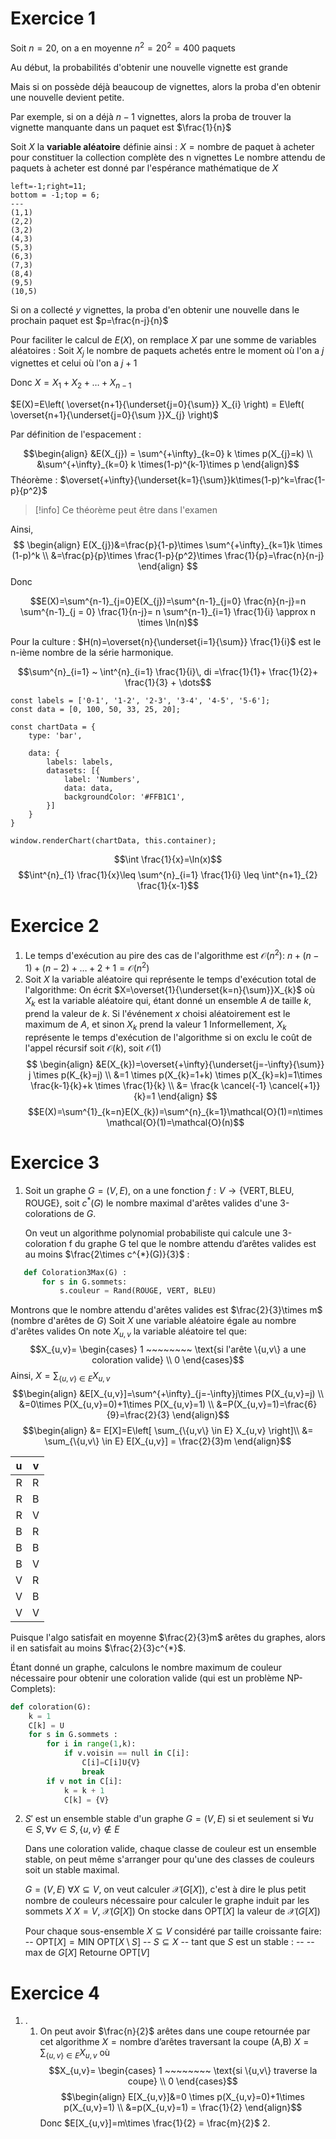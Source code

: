 # Exercice 1

Soit $n=20$, on a en moyenne $n^2=20^2=400$ paquets

Au début, la probabilités d'obtenir une nouvelle vignette est grande

Mais si on possède déjà beaucoup de vignettes, alors la proba d'en obtenir une nouvelle devient petite.

Par exemple, si on a déjà $n-1$ vignettes, alors la proba de trouver la vignette manquante dans un paquet est $\frac{1}{n}$

Soit $X$ la **variable aléatoire** définie ainsi :
$X=\text{nombre de paquet à acheter pour constituer la collection complète des n vignettes}$
Le nombre attendu de paquets à acheter est donné par l'espérance mathématique de $X$

```desmos-graph
left=-1;right=11;
bottom = -1;top = 6;
---
(1,1)
(2,2)
(3,2)
(4,3)
(5,3)
(6,3)
(7,3)
(8,4)
(9,5)
(10,5)
```


Si on a collecté $y$ vignettes, la proba d'en obtenir une nouvelle dans le prochain paquet est $p=\frac{n-j}{n}$

Pour faciliter le calcul de $E(X)$, on remplace $X$ par une somme de variables aléatoires :
Soit $X_{j}$ le nombre de paquets achetés entre le moment où l'on a $j$ vignettes et celui où l'on a $j+1$

Donc $X=X_{1}+X_{2}+\dots+X_{n-1}$

$E(X)=E\left( \overset{n+1}{\underset{j=0}{\sum}}  X_{i} \right) = E\left( \overset{n+1}{\underset{j=0}{\sum }}X_{j} \right)$

Par définition de l'espacement :

$$\begin{align}
&E(X_{j}) = \sum^{+\infty}_{k=0} k \times p(X_{j}=k) \\
&\sum^{+\infty}_{k=0} k \times(1-p)^{k-1}\times p
\end{align}$$
Théorème : $\overset{+\infty}{\underset{k=1}{\sum}}k\times(1-p)^k=\frac{1-p}{p^2}$

>[!info] 
>Ce théorème peut être dans l'examen

Ainsi, 
$$
\begin{align}
E(X_{j})&=\frac{p}{1-p}\times \sum^{+\infty}_{k=1}k \times (1-p)^k \\
&=\frac{p}{p}\times \frac{1-p}{p^2}\times \frac{1}{p}=\frac{n}{n-j}
\end{align}
$$
Donc

$$E(X)=\sum^{n-1}_{j=0}E(X_{j})=\sum^{n-1}_{j=0} \frac{n}{n-j}=n \sum^{n-1}_{j = 0} \frac{1}{n-j}= n \sum^{n-1}_{i=1} \frac{1}{i} \approx n \times \ln(n)$$


Pour la culture :
$H(n)=\overset{n}{\underset{i=1}{\sum}} \frac{1}{i}$ est le n-ième nombre de la série harmonique.

$$\sum^{n}_{i=1} ~ \int^{n}_{i=1} \frac{1}{i}\, di =\frac{1}{1}+ \frac{1}{2}+ \frac{1}{3} + \dots$$

```dataviewjs
const labels = ['0-1', '1-2', '2-3', '3-4', '4-5', '5-6'];
const data = [0, 100, 50, 33, 25, 20];

const chartData = {  
    type: 'bar',

    data: {
        labels: labels,
        datasets: [{
            label: 'Numbers',
            data: data,
            backgroundColor: '#FFB1C1',
        }]
    }
}

window.renderChart(chartData, this.container);
```



$$\int \frac{1}{x}=\ln(x)$$
$$\int^{n}_{1} \frac{1}{x}\leq \sum^{n}_{i=1} \frac{1}{i} \leq \int^{n+1}_{2} \frac{1}{x-1}$$
# Exercice 2

1. Le temps d'exécution au pire des cas de l'algorithme est $\mathcal{O}(n^2)$:
   $n+(n-1)+(n-2)+\dots+2+1=\mathcal{O}(n^2)$
2. Soit $X$ la variable aléatoire qui représente le temps d'exécution total de l'algorithme:
   On écrit $X=\overset{1}{\underset{k=n}{\sum}}X_{k}$ où $X_k$ est la variable aléatoire qui, étant donné un ensemble $A$ de taille $k$, prend la valeur de $k$.
   Si l'événement $x$ choisi aléatoirement est le maximum de $A$, et sinon $X_k$ prend la valeur $1$
   Informellement, $X_k$ représente le temps d'exécution de l'algorithme si on exclu le coût de l'appel récursif soit $\mathcal{O}(k)$, soit $\mathcal{O}(1)$
   $$
   \begin{align}
&E(X_{k})=\overset{+\infty}{\underset{j=-\infty}{\sum}} j \times p(K_{k}=j) \\
&=1 \times p(X_{k}=1+k) \times p(X_{k}=k)=1\times \frac{k-1}{k}+k \times \frac{1}{k} \\
 &= \frac{k \cancel{-1} \cancel{+1}}{k}=1
  \end{align}
$$
$$E(X)=\sum^{1}_{k=n}E(X_{k})=\sum^{n}_{k=1}\mathcal{O}(1)=n\times \mathcal{O}(1)=\mathcal{O}(n)$$
# Exercice 3

1. Soit un graphe $G=(V,E)$, on a une fonction $f:V\to \{\text{VERT}, \text{BLEU}, \text{ROUGE}\}$, soit $c^{*}(G)$ le nombre maximal d'arêtes valides d'une 3-colorations de $G$.
   
   On veut un algorithme polynomial probabiliste qui calcule une 3-coloration f du graphe G tel que le nombre attendu d’arêtes valides est au moins $\frac{2\times c^{*}(G)}{3}$ :
   
```python
   def Coloration3Max(G) :
	   for s in G.sommets:
		   s.couleur = Rand(ROUGE, VERT, BLEU)
```
   
   
   Montrons que le nombre attendu d'arêtes valides est $\frac{2}{3}\times m$ (nombre d'arêtes de $G$)
   Soit $X$ une variable aléatoire égale au nombre d'arêtes valides
   On note $X_{u,v}$ la variable aléatoire tel que:
   $$X_{u,v}=
   \begin{cases}
1 ~~~~~~~~ \text{si l'arête \{u,v\} a une coloration valide} \\
0
\end{cases}$$
Ainsi, $X=\sum_{\{u,v\}\in E}X_{u,v}$
$$\begin{align}
&E[X_{u,v}]=\sum^{+\infty}_{j=-\infty}j\times P(X_{u,v}=j) \\
&=0\times P(X_{u,v}=0)+1\times P(X_{u,v}=1) \\
&=P(X_{u,v}=1)=\frac{6}{9}=\frac{2}{3}
\end{align}$$
$$\begin{align}
&= E[X]=E\left[ \sum_{\{u,v\} \in E} X_{u,v} \right]\\
&= \sum_{\{u,v\} \in E} E[X_{u,v}] = \frac{2}{3}m
\end{align}$$

|  u  | v   |
| :-: | --- |
|  R  | R   |
|  R  | B   |
|  R  | V   |
|  B  | R   |
|  B  | B   |
|  B  | V   |
|  V  | R   |
|  V  | B   |
|  V  | V   |
Puisque l'algo satisfait en moyenne $\frac{2}{3}m$ arêtes du graphes, alors il en satisfait au moins $\frac{2}{3}c^{*}$.

Étant donné un graphe, calculons le nombre maximum de couleur nécessaire pour obtenir une coloration valide (qui est un problème NP-Complets):
 
```python
def coloration(G):
	k = 1
	C[k] = U
	for s in G.sommets :
		for i in range(1,k):
			if v.voisin == null in C[i]:
				C[i]=C[i]U{V}
				break
		if v not in C[i]:
			k = k + 1
			C[k] = {V}
```
 
2. $S'$ est un ensemble stable d'un graphe $G=(V,E)$ si et seulement si $\forall u \in S, \forall v \in S, \{u,v\} \notin E$
   
   Dans une coloration valide, chaque classe de couleur est un ensemble stable, on peut même s'arranger pour qu'une des classes de couleurs soit un stable maximal.
   
   $G=(V,E)$
   $\forall X \subseteq V$, on veut calculer $\mathcal{X}(G[X])$, c'est à dire le plus petit nombre de couleurs nécessaire pour calculer le graphe induit par les sommets $X$
   $X=V$, $\mathcal{X}(G[X])$
   On stocke dans $\text{OPT}[X]$ la valeur de $\mathcal{X}(G[X])$ 
   
   Pour chaque sous-ensemble $X \subseteq V$ considéré par taille croissante faire:
   -- $\text{OPT}[X]=\text{MIN}\text{ OPT}[X \setminus S]$
   -- $S \subseteq X$
   -- tant que $S$ est un stable : 
   -- -- max de $G[X]$
   Retourne $\text{OPT}[V]$


# Exercice 4
1. .
	1. On peut avoir $\frac{n}{2}$ arêtes dans une coupe retournée par cet algorithme
	   $X=\text{nombre d'arêtes traversant la coupe (A,B)}$
	   $X=\sum_{\{ u,v \}\in E }X_{u,v}$ où
	   $$X_{u,v}=
	   \begin{cases}
1 ~~~~~~~~ \text{si \{u,v\} traverse la coupe} \\
0
\end{cases}$$
	   $$\begin{align}
E[X_{u,v}]&=0 \times p(X_{u,v}=0)+1\times p(X_{u,v}=1) \\
&=p(X_{u,v}=1) = \frac{1}{2}
\end{align}$$
	   Donc $E[X_{u,v}]=m\times \frac{1}{2} = \frac{m}{2}$
	   2. 

